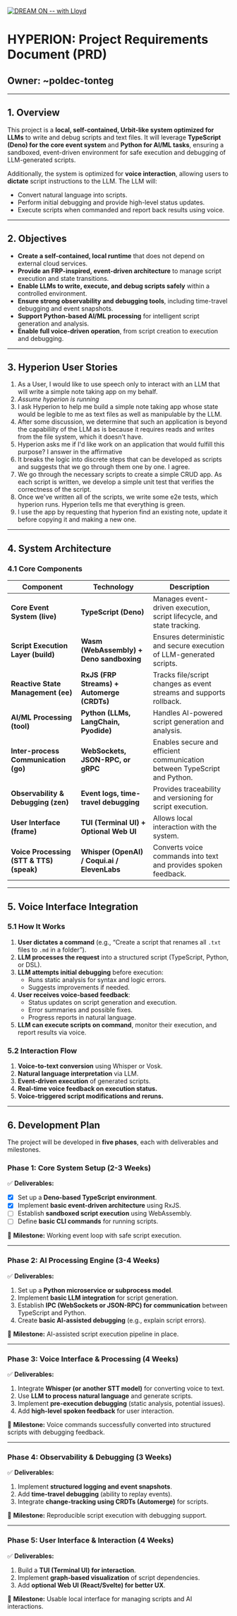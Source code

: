 [![DREAM ON -- with Lloyd](https://img.youtube.com/vi/ElTHdSkNw_0/0.jpg)](https://www.youtube.com/watch?v=ElTHdSkNw_0)


# HYPERION: **Project Requirements Document (PRD)**

## **Owner:** ~poldec-tonteg  

---

## **1. Overview**
This project is a **local, self-contained, Urbit-like system optimized for LLMs** to write and debug scripts and text files. It will leverage **TypeScript (Deno) for the core event system** and **Python for AI/ML tasks**, ensuring a sandboxed, event-driven environment for safe execution and debugging of LLM-generated scripts.

Additionally, the system is optimized for **voice interaction**, allowing users to **dictate** script instructions to the LLM. The LLM will:
- Convert natural language into scripts.
- Perform initial debugging and provide high-level status updates.
- Execute scripts when commanded and report back results using voice.

---

## **2. Objectives**
- **Create a self-contained, local runtime** that does not depend on external cloud services.
- **Provide an FRP-inspired, event-driven architecture** to manage script execution and state transitions.
- **Enable LLMs to write, execute, and debug scripts safely** within a controlled environment.
- **Ensure strong observability and debugging tools**, including time-travel debugging and event snapshots.
- **Support Python-based AI/ML processing** for intelligent script generation and analysis.
- **Enable full voice-driven operation**, from script creation to execution and debugging.

---

## **3. Hyperion User Stories**

1. As a User, I would like to use speech only to interact with an LLM that will write a simple note taking app on my behalf.
  1. *Assume hyperion is running*
  2. I ask Hyperion to help me build a simple note taking app whose state would be legible to me as text files as well as manipulable by the LLM.
  3. After some discussion, we determine that such an application is beyond the capabiliity of the LLM as is because it requires reads and writes from the file system, which it doesn't have.
  4. Hyperion asks me if I'd like work on an application that would fulfill this purpose? I answer in the affirmative
  5. It breaks the logic into discrete steps that can be developed as scripts and suggests that we go through them one by one. I agree.
  6. We go through the necessary scripts to create a simple CRUD app. As each script is written, we develop a simple unit test that verifies the correctness of the script.
  7. Once we've written all of the scripts, we write some e2e tests, which hyperion runs. Hyperion tells me that everything is green.
  8. I use the app by requesting that hyperion find an existing note, update it before copying it and making a new one.

---

## **4. System Architecture**
### **4.1 Core Components**

| Component                             | Technology                                   | Description                                                               |
| ------------------------------------- | -------------------------------------------- | ------------------------------------------------------------------------- |
| **Core Event System (live)**                 | **TypeScript (Deno)**                        | Manages event-driven execution, script lifecycle, and state tracking.     |
| **Script Execution Layer (build)**            | **Wasm (WebAssembly) + Deno sandboxing**     | Ensures deterministic and secure execution of LLM-generated scripts.      |
| **Reactive State Management (ee)**         | **RxJS (FRP Streams) + Automerge (CRDTs)**   | Tracks file/script changes as event streams and supports rollback.        |
| **AI/ML Processing (tool)**                  | **Python (LLMs, LangChain, Pyodide)**        | Handles AI-powered script generation and analysis.                        |
| **Inter-process Communication (go)** | **WebSockets, JSON-RPC, or gRPC**            | Enables secure and efficient communication between TypeScript and Python. |
| **Observability & Debugging (zen)**         | **Event logs, time-travel debugging**        | Provides traceability and versioning for script execution.                |
| **User Interface (frame)**                    | **TUI (Terminal UI) + Optional Web UI**      | Allows local interaction with the system.                                 |
| **Voice Processing (STT & TTS) (speak)**      | **Whisper (OpenAI) / Coqui.ai / ElevenLabs** | Converts voice commands into text and provides spoken feedback.           |

---

## **5. Voice Interface Integration**

### **5.1 How It Works**
1. **User dictates a command** (e.g., “Create a script that renames all `.txt` files to `.md` in a folder”).
2. **LLM processes the request** into a structured script (TypeScript, Python, or DSL).
3. **LLM attempts initial debugging** before execution:
   - Runs static analysis for syntax and logic errors.
   - Suggests improvements if needed.
4. **User receives voice-based feedback**:
   - Status updates on script generation and execution.
   - Error summaries and possible fixes.
   - Progress reports in natural language.
5. **LLM can execute scripts on command**, monitor their execution, and report results via voice.

### **5.2 Interaction Flow**
1. **Voice-to-text conversion** using Whisper or Vosk.
2. **Natural language interpretation** via LLM.
3. **Event-driven execution** of generated scripts.
4. **Real-time voice feedback on execution status.**
5. **Voice-triggered script modifications and reruns.**

---

## **6. Development Plan**
The project will be developed in **five phases**, each with deliverables and milestones.

### **Phase 1: Core System Setup (2-3 Weeks)**
✅ **Deliverables:**
- [x] Set up a **Deno-based TypeScript environment**.
- [x] Implement **basic event-driven architecture** using RxJS.
- [ ] Establish **sandboxed script execution** using WebAssembly.
- [ ] Define **basic CLI commands** for running scripts.

🔹 **Milestone:** Working event loop with safe script execution.

---

### **Phase 2: AI Processing Engine (3-4 Weeks)**
✅ **Deliverables:**
1. Set up a **Python microservice or subprocess model**.
2. Implement **basic LLM integration** for script generation.
3. Establish **IPC (WebSockets or JSON-RPC) for communication** between TypeScript and Python.
4. Create **basic AI-assisted debugging** (e.g., explain script errors).

🔹 **Milestone:** AI-assisted script execution pipeline in place.

---

### **Phase 3: Voice Interface & Processing (4 Weeks)**
✅ **Deliverables:**
1. Integrate **Whisper (or another STT model)** for converting voice to text.
2. Use **LLM to process natural language** and generate scripts.
3. Implement **pre-execution debugging** (static analysis, potential issues).
4. Add **high-level spoken feedback** for user interaction.

🔹 **Milestone:** Voice commands successfully converted into structured scripts with debugging feedback.

---

### **Phase 4: Observability & Debugging (3 Weeks)**
✅ **Deliverables:**
1. Implement **structured logging and event snapshots**.
2. Add **time-travel debugging** (ability to replay events).
3. Integrate **change-tracking using CRDTs (Automerge)** for scripts.

🔹 **Milestone:** Reproducible script execution with debugging support.

---

### **Phase 5: User Interface & Interaction (4 Weeks)**
✅ **Deliverables:**
1. Build a **TUI (Terminal UI) for interaction**.
2. Implement **graph-based visualization** of script dependencies.
3. Add **optional Web UI (React/Svelte) for better UX**.

🔹 **Milestone:** Usable local interface for managing scripts and AI interactions.

